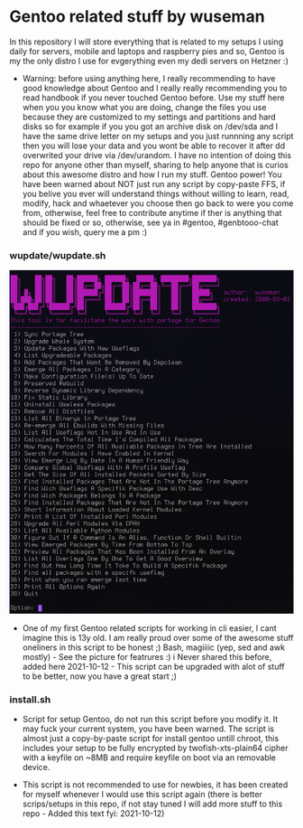 # Gentoo related stuff by wuseman

In this repository I will store everything that is related to my setups I using daily for servers, mobile and laptops and raspberry pies and so, Gentoo is my the only distro I use for evgerything even my dedi servers on Hetzner :) 

* Warning: before using anything here, I really recommending to have good knowledge about Gentoo and I really really recommending you to read handbook if you never touched Gentoo before. Use my stuff here when you you know what you are doing, change the files you use because they are customized to my settings and partitions and hard disks so for example if you you got an archive disk on /dev/sda and I have the same drive letter on my setups and you just runnning any script then you will lose your data and you wont be able to recover it after dd overwrited your drive via /dev/urandom. I have no intention of doing this repo for anyone other than myself, sharing to help anyone that is curios about this awesome distro and how I run my stuff. Gentoo power! You have been warned about NOT just run any script by copy-paste FFS, if you belive you ever will understand things without willing to learn, read, modify, hack and whaetever you choose then go back to were you come from, otherwise, feel free to contribute anytime if ther is anything that should be fixed or so, otherwise, see ya in #gentoo, #genbtooo-chat and if you wish, query me a pm :) 


### wupdate/wupdate.sh

![Screenshot](previews/wupdate.png)

* One of my first Gentoo related scripts for working in cli easier, I cant imagine this is 13y old. I am really proud over some of the awesome stuff oneliners in this script to be honest ;) Bash, magiiiic (yep, sed and awk mostly) - See the picture for featrures :) i Never shared this before, added here 2021-10-12 - This script can be upgraded with alot of stuff to be better, now you have a great start ;) 


### install.sh

*   Script for setup Gentoo, do not run this script before you modify it. It may fuck your current system, you have been warned.
   The script is almost just a copy-by-paste script for install gentoo untill chroot, this includes your setup to be fully
   encrypted by twofish-xts-plain64 cipher with a keyfile on ~8MB and require keyfile on boot via an removable device.

*   This script is not recommended to use for newbies, it has been created for myself whenever I would use this script again (there is better scrips/setups in this repo, if not stay tuned I will add more stuff to this repo - Added this text fyi: 2021-10-12) 

